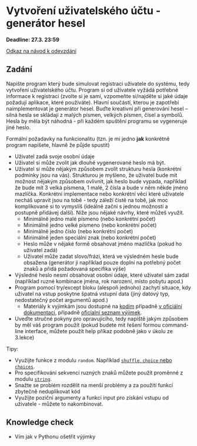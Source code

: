 # Vytvoření uživatelského účtu - generátor hesel

**Deadline: 27.3. 23:59**

[Odkaz na návod k odevzdání](https://docs.google.com/presentation/d/1iVXiZC8hUy9Irxxqebdaaz7-uTkuJT16/edit?usp=sharing&ouid=104337294426056946104&rtpof=true&sd=true)

## Zadání

Napište program který bude simulovat registraci uživatele do systému, tedy vytvoření uživatelského účtu. Program si od uživatele vyžádá potřebné informace k registraci (zvolte si je sami, vzpomeňte si/najděte si jaké údaje požadují aplikace, které používáte).
Hlavní součástí, kterou je zapotřebí naimplementovat je generátor hesel. Buďte kreativní při generování hesel – silná hesla se skládají z malých písmen, velkých písmen, čísel a symbolů. Hesla by měla být náhodná - při každém spuštění programu se vygeneruje jiné heslo.

Formální požadavky na funkcionalitu (tzn. je mi jedno **jak** konkrétně program napíšete, hlavně že půjde spustit)

- Uživatel zadá svoje osobní údaje
- Uživatel si může zvolit jak dlouhé vygenerované heslo má být.
- Uživatel si může nějakým způsobem zvolit strukturu hesla (konkrétní podmínky jsou na vás). Strukturou je myšleno, že uživatel bude mít možnost nějakým způsobem ovlivnit, jak heslo bude vypada, například že bude mít 3 velká písmena, 1 malé, 2 čísla a bude v něm někde jméno mazlíčka. Konkrétní implementace nebo konkrétní věci které uživatele necháš upravit jsou na tobě - tedy záleží čistě na tobě, jak moc komplikované si to vymyslíš (ideálně začni s jednou možností a postupně přidávej další). Níže jsou nějaké návrhy, které můžeš využít.
  - Minimálně jedno malé písmeno (nebo konkrétní počet)
  - Minimálně jedno velké písmeno (nebo konkrétní počet)
  - Minimálně jedno číslo (nebo konkrétní počet)
  - Minimálně jeden speciální znak (nebo konkrétní počet)
  - Heslo může v nějaké formě obsahovat jméno mazlíčka (pokud ho uživatel zadá)
  - Uživatel může zadat slovo/frázi, která ve výsledném hesle bude obsažena (generátor ji například pouze doplní na potřebný počet znaků a přidá požadovaná specifika výše)
- Výsledné heslo nesmí obsahovat osobní údaje, které uživatel sám zadal (například ruzné kombinace jména, rok narození, místo pobytu apod.)
- Program pomocí try/except bloku (alespoň jednoho) zachytí situace, kdy uživatel na vstup poskytne špatná vstupní data (jiný datový typ, nedostatečný počet argumentů apod.)
  - Materiály k vyjímkám jsou dostupné na [kodím](https://kodim.cz/czechitas/progr2-python/zaklady-programovani-2/vyjimky) případně [v oficiální dokumentaci](https://docs.python.org/3/tutorial/errors.html#handling-exceptions), případně [oficialní seznam výjimek](https://docs.python.org/3/library/exceptions.html).
- Uveďte stručné pokyny pro opravujícího, tedy napiště jakým způsobem by měl váš program použít (pokud budete mit řešení formou command-line interface, můžete použít help příkaz podobně jako v úkolu ze 3.lekce)

Tipy:

- Využijte funkce z modulu `random`. Například [`shuffle`, `choice` nebo `choices`](https://docs.python.org/3/library/random.html#functions-for-sequences).
- Pro specifikování sekvencí ruzných znaků můžete použít proměnné z modulu [`string`](https://docs.python.org/3/library/string.html#string-constants).
- Snažte se problém rozdělit na menší problémy a za použití funkcí zbytečně neduplikovat kód
- Využijte poziční argumenty a funkci input pro získání vstupu od uživatele - můžete to nakombinovat.

## Knowledge check
  - Vím jak v Pythonu ošetřit výjimky

